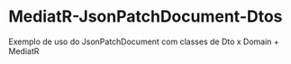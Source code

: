 # MediatR-JsonPatchDocument-Dtos
Exemplo de uso do JsonPatchDocument com classes de Dto x Domain + MediatR
